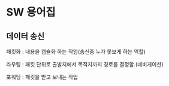 # SW 용어집



## 데이터 송신

패킷화 : 내용을 캡슐화 하는 작업(송신중 누가 못보게 하는 역할)

라우팅 : 패킷 단위로 출발지에서 목적지까지 경로를 결정함.(네비게이션)

포워딩 : 패킷을 받고 보내는 작업